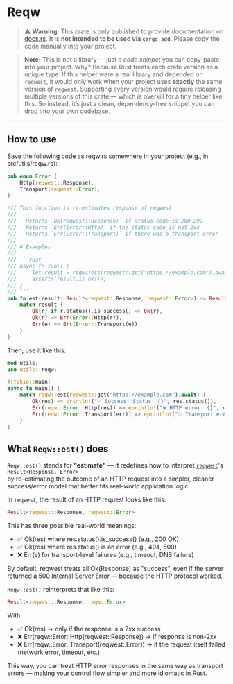# Reqw

> **⚠️ Warning:** This crate is only published to provide documentation on [docs.rs](https://docs.rs/reqw).
> It is **not intended to be used via `cargo add`**.
> Please copy the code manually into your project.

> **Note:** This is not a library — just a _code snippet_ you can copy-paste into your project.
> Why? Because Rust treats each crate version as a unique type.
> If this helper were a real library and depended on `reqwest`, it would only work when your project uses **exactly** the same version of `reqwest`.
> Supporting every version would require releasing multiple versions of this crate — which is overkill for a tiny helper like this.
> So instead, it’s just a clean, dependency-free snippet you can drop into your own codebase.

---

## How to use

Save the following code as reqw.rs somewhere in your project (e.g., in src/utils/reqw.rs):

````rust
pub enum Error {
    Http(reqwest::Response),
    Transport(reqwest::Error),
}

/// This function is re-estimates response of reqwest
///
/// - Returns `Ok(reqwest::Response)` if status code is 200-299
/// - Returns `Err(Error::Http)` if the status code is not 2xx
/// - Returns `Err(Error::Transport)` if there was a transport error
///
/// # Examples
///
/// ```rust
/// async fn run() {
///     let result = reqw::est(reqwest::get("https://example.com").await);
///     assert!(result.is_ok());
/// }
/// ```
pub fn est(result: Result<reqwest::Response, reqwest::Error>) -> Result<reqwest::Response, Error> {
    match result {
        Ok(r) if r.status().is_success() => Ok(r),
        Ok(r) => Err(Error::Http(r)),
        Err(e) => Err(Error::Transport(e)),
    }
}
````

Then, use it like this:

```rust
mod utils;
use utils::reqw;

#[tokio::main]
async fn main() {
    match reqw::est(reqwest::get("https://example.com").await) {
        Ok(res) => println!("✅ Success! Status: {}", res.status()),
        Err(reqw::Error::Http(res)) => eprintln!("❌ HTTP error: {}", res.status()),
        Err(reqw::Error::Transport(err)) => eprintln!("💥 Transport error: {}", err),
    }
}
```

## What `Reqw::est()` does

`Reqw::est()` stands for **"estimate"** — it redefines how to interpret [`reqwest`](https://docs.rs/reqwest)'s `Result<Response, Error>`  
by re-estimating the outcome of an HTTP request into a simpler, cleaner success/error model that better fits real-world application logic.

In `reqwest`, the result of an HTTP request looks like this:

```rust
Result<reqwest::Response, reqwest::Error>
```

This has three possible real-world meanings:

- ✅ Ok(res) where res.status().is_success() (e.g., 200 OK)
- ✅ Ok(res) where res.status() is an error (e.g., 404, 500)
- ❌ Err(e) for transport-level failures (e.g., timeout, DNS failure)

By default, reqwest treats all Ok(Response) as "success",
even if the server returned a 500 Internal Server Error — because the HTTP protocol worked.

`Reqw::est()` reinterprets that like this:

```rust
Result<reqwest::Response, reqw::Error>
```

With:

- ✅ Ok(res) → only if the response is a 2xx success
- ❌ Err(reqw::Error::Http(reqwest::Response)) → if response is non-2xx
- ❌ Err(reqw::Error::Transport(reqwest::Error)) → if the request itself failed (network error, timeout, etc.)

This way, you can treat HTTP error responses in the same way as transport errors — making your control flow simpler and more idiomatic in Rust.
